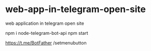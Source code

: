 # web-app-in-telegram-open-site
web application in telegram open site

npm i node-telegram-bot-api
npm start

https://t.me/BotFather
/setmenubutton
